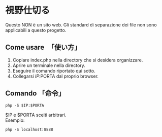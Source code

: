 # 視野仕切る

Questo NON è un sito web. 
Gli standard di separazione dei file non sono applicabili a questo progetto.

## Come usare　「使い方」

1. Copiare index.php nella directory che si desidera organizzare.  
2. Aprire un terminale nella directory.
3. Eseguire il comando riportato qui sotto.
4. Collegarsi $IP:$PORTA dal proprio browser.

## Comando 「命令」

    php -S $IP:$PORTA

$IP e $PORTA scelti arbitrari.  
Esempio:

    php -S localhost:8888
